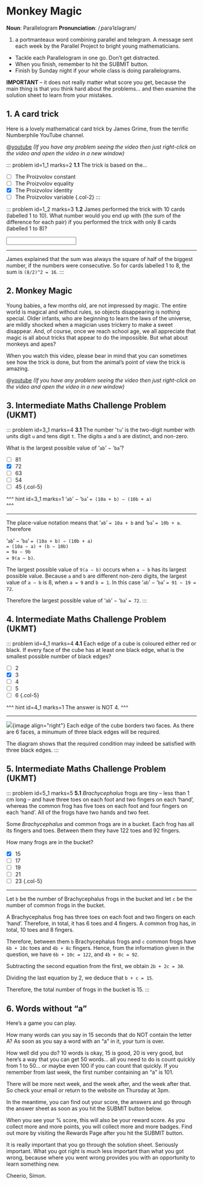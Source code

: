 # Monkey Magic

<div class="dictionary">

__Noun__: Parallelogram
__Pronunciation__: /ˌparəˈlɛləɡram/

1. a portmanteaux word combining parallel and telegram. A message sent each
week by the Parallel Project to bright young mathematicians.

</div>

* Tackle each Parallelogram in one go. Don’t get distracted.
* When you finish, remember to hit the SUBMIT button.
*	Finish by Sunday night if your whole class is doing parallelograms.

__IMPORTANT__ – it does not really matter what score you get, because the main thing is that you think hard about the problems... and then examine the solution sheet to learn from your mistakes.


## 1. A card trick

Here is a lovely mathematical card trick by James Grime, from the terrific Numberphile YouTube channel.

@[youtube](_Wv_qw3nQnI?rel=0) _(If you have any problem seeing the video then just right-click on the video and open the video in a new window)_

::: problem id=1_1 marks=2
__1.1__ The trick is based on the...

* [ ] The Proizvolov constant
* [ ] The Proizvolov equality
* [x] The Proizvolov identity
* [ ] The Proizvolov variable
{.col-2}
:::

::: problem id=1_2 marks=3
__1.2__ James performed the trick with 10 cards (labelled 1 to 10). What number would you end up with (the sum of the difference for each pair) if you performed the trick with only 8 cards (labelled 1 to 8)?

<input solution="16"/>

---

James explained that the sum was always the square of half of the biggest number, if the numbers were consecutive. So for cards labelled 1 to 8, the sum is `(8/2)^2 = 16`.
:::


## 2. Monkey Magic

Young babies, a few months old, are not impressed by magic. The entire world is magical and without rules, so objects disappearing is nothing special. Older infants, who are beginning to learn the laws of the universe, are mildly shocked when a magician uses trickery to make a sweet disappear. And, of course, once we reach school age, we all appreciate that magic is all about tricks that appear to do the impossible. But what about monkeys and apes?  

When you watch this video, please bear in mind that you can sometimes see how the trick is done, but from the animal’s point of view the trick is amazing.

@[youtube](spMkaJp975s?end=120&rel=0) _(If you have any problem seeing the video then just right-click on the video and open the video in a new window)_


## 3.	Intermediate Maths Challenge Problem (UKMT)
<!--- (2017) Q9 --->

::: problem id=3_1 marks=4
__3.1__ The number ‘`tu`’ is the two-digit number with units digit `u` and tens digit `t`. The digits `a` and `b` are distinct, and non-zero.  

What is the largest possible value of ‘`ab`’ − ‘`ba`’?

* [ ] 81
* [x] 72
* [ ] 63
* [ ] 54
* [ ] 45
{.col-5}

^^^ hint id=3_1 marks=1
‘`ab`’ − ‘`ba`’ `= (10a + b) − (10b + a)`  
^^^

---
The place-value notation means that ‘`ab`’ `= 10a + b` and ‘`ba`’ `= 10b + a`. Therefore  

‘`ab`’ − ‘`ba`’ `= (10a + b) − (10b + a)`  
`= (10a − a) + (b − 10b)`  
`= 9a − 9b`  
`= 9(a − b)`.  

The largest possible value of `9(a − b)` occurs when `a − b` has its largest possible value. Because `a` and `b` are different non-zero digits, the largest value of `a − b` is 8, when `a = 9` and `b = 1`. In this case ‘`ab`’ − ‘`ba`’ `= 91 − 19 = 72`.  

Therefore the largest possible value of ‘`ab`’ − ‘`ba`’ `= 72`.
:::


## 4.	Intermediate Maths Challenge Problem (UKMT)
<!--- (2003) Q12 --->

::: problem id=4_1 marks=4
__4.1__ Each edge of a cube is coloured either red or black. If every face of the cube has at least one black edge, what is the smallest possible number of black edges?

* [ ] 2
* [x] 3
* [ ] 4
* [ ] 5
* [ ] 6
{.col-5}

^^^ hint id=4_1 marks=1
The answer is NOT 4.
^^^

---
![](/resources/10-17-monkey-magic/4-cube.jpg){image align="right"}
Each edge of the cube borders two faces. As there are 6 faces, a minumum of three black edges will be required.  

The diagram shows that the required condition may indeed be satisfied with three black edges.
:::


## 5.	Intermediate Maths Challenge Problem (UKMT)
<!--- (2017) Q21 --->

::: problem id=5_1 marks=5
__5.1__ _Brachycephalus_ frogs are tiny – less than 1 cm long – and have three toes on each foot and two fingers on each ‘hand’, whereas the common frog has five toes on each foot and four fingers on each ‘hand’. All of the frogs have two hands and two feet.  

Some _Brachycephalus_ and common frogs are in a bucket. Each frog has all its fingers and toes. Between them they have 122 toes and 92 fingers.  

How many frogs are in the bucket?

* [x] 15
* [ ] 17
* [ ] 19
* [ ] 21
* [ ] 23
{.col-5}

---
Let `b` be the number of Brachycephalus frogs in the bucket and let `c` be the number of common frogs in the bucket.  

A Brachycephalus frog has three toes on each foot and two fingers on each ‘hand’. Therefore, in total, it has 6 toes and 4 fingers. A common frog has, in total, 10 toes and 8 fingers.  

Therefore, between them `b` Brachycephalus frogs and `c` common frogs have `6b + 10c` toes and `4b + 8c` fingers. Hence, from the information given in the question, we have `6b + 10c = 122`, and `4b + 8c = 92`.  

Subtracting the second equation from the first, we obtain `2b + 2c = 30`.  

Dividing the last equation by 2, we deduce that `b + c = 15`.  

Therefore, the total number of frogs in the bucket is 15.
:::


## 6. Words without “a”

Here’s a game you can play.  

How many words can you say in 15 seconds that do NOT contain the letter A? As soon as you say a word with an “a” in it, your turn is over.  

How well did you do? 10 words is okay, 15 is good, 20 is very good, but here’s a way that you can get 50 words... all you need to do is count quickly from 1 to 50... or maybe even 100 if you can count that quickly. If you remember from last week, the first number containing an “a” is 101.


There will be more next week, and the week after, and the week after that. So check your email or return to the website on Thursday at 3pm.

In the meantime, you can find out your score, the answers and go through the answer sheet as soon as you hit the SUBMIT button below.

When you see your % score, this will also be your reward score. As you collect more and more points, you will collect more and more badges. Find out more by visiting the Rewards Page after you hit the SUBMIT button.

It is really important that you go through the solution sheet. Seriously important. What you got right is much less important than what you got wrong, because where you went wrong provides you with an opportunity to learn something new.

Cheerio,
Simon.
